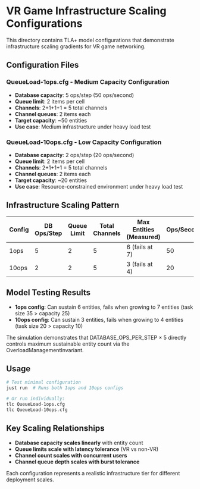 # VR Game Infrastructure Scaling Configurations

This directory contains TLA+ model configurations that demonstrate infrastructure scaling gradients for VR game networking.

## Configuration Files

### QueueLoad-1ops.cfg - **Medium Capacity Configuration**
- **Database capacity**: 5 ops/step (50 ops/second)
- **Queue limit**: 2 items per cell
- **Channels**: 2+1+1+1 = 5 total channels
- **Channel queues**: 2 items each
- **Target capacity**: ~50 entities
- **Use case**: Medium infrastructure under heavy load test

### QueueLoad-10ops.cfg - **Low Capacity Configuration**
- **Database capacity**: 2 ops/step (20 ops/second)
- **Queue limit**: 2 items per cell
- **Channels**: 2+1+1+1 = 5 total channels
- **Channel queues**: 2 items each
- **Target capacity**: ~20 entities
- **Use case**: Resource-constrained environment under heavy load test

## Infrastructure Scaling Pattern

| Config | DB Ops/Step | Queue Limit | Total Channels | Max Entities (Measured) | Ops/Second |
|--------|-------------|-------------|----------------|-------------------------|------------|
| 1ops   | 5           | 2           | 5              | 6 (fails at 7)         | 50         |
| 10ops  | 2           | 2           | 5              | 3 (fails at 4)         | 20         |

## Model Testing Results

- **1ops config**: Can sustain 6 entities, fails when growing to 7 entities (task size 35 > capacity 25)
- **10ops config**: Can sustain 3 entities, fails when growing to 4 entities (task size 20 > capacity 10)

The simulation demonstrates that DATABASE_OPS_PER_STEP × 5 directly controls maximum sustainable entity count via the OverloadManagementInvariant.

## Usage

```bash
# Test minimal configuration
just run  # Runs both 1ops and 10ops configs

# Or run individually:
tlc QueueLoad-1ops.cfg
tlc QueueLoad-10ops.cfg
```

## Key Scaling Relationships

- **Database capacity scales linearly** with entity count
- **Queue limits scale with latency tolerance** (VR vs non-VR)
- **Channel count scales with concurrent users** 
- **Channel queue depth scales with burst tolerance**

Each configuration represents a realistic infrastructure tier for different deployment scales.
